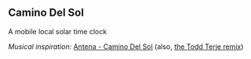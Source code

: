## Camino Del Sol
A mobile local solar time clock

_Musical inspiration:_ [Antena - Camino Del Sol](https://open.spotify.com/track/164x73EfS67eCWhm2MvHgP?si=1-CT6nKVQJ-lxMoSq1KxwA) (also, [the Todd Terje remix](https://open.spotify.com/track/6Lim5LfM5LqHt5LfOTUkTG?si=rn4E_4CuSWiN8YLTCPgxTA))
